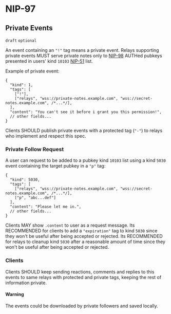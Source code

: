 NIP-97
======

Private Events
--------------

`draft` `optional`


An event containing an `"!"` tag means a private event. Relays supporting private events MUST serve private notes only to [NIP-98](98.md) AUTHed pubkeys presented in users' kind `10103` [NIP-51](51.md) list.

Example of private event:

```jsonc
{
  "kind": 1,
  "tags": [
    ["!"],
    ["relays", "wss://private-notes.example.com", "wss://secret-notes.example.com", /*...*/],
  ],
  "content": "You can't see it before i grant you this permission!",
  // other fields...
}
```

Clients SHOULD publish private events with a protected tag (`"-"`) to relays who implement and respect this spec.

### Private Follow Request

A user can request to be added to a pubkey kind `10103` list using a kind `5030` event containing the target pubkey in a `"p"` tag:

```jsonc
{
  "kind": 5030,
  "tags": [
    ["relays", "wss://private-notes.example.com", "wss://secret-notes.example.com", /*...*/],
    ["p", "abc...def"]
  ],
  "content": "Please let me in.",
  // other fields...
}
```

Clients MAY show `.content` to user as a request message.
Its RECOMMENDED for clients to add a `"expiration"` tag to kind `5030` since they won't be useful after being accepted or rejected.
Its RECOMMENDED for relays to cleanup kind `5030` after a reasonable amount of time since they won't be useful after being accepted or rejected.

### Clients

Clients SHOULD keep sending reactions, comments and replies to this events to same relays with protected and private tags, keeping the rest of information private.

#### Warning

The events could be downloaded by private followers and saved locally.
